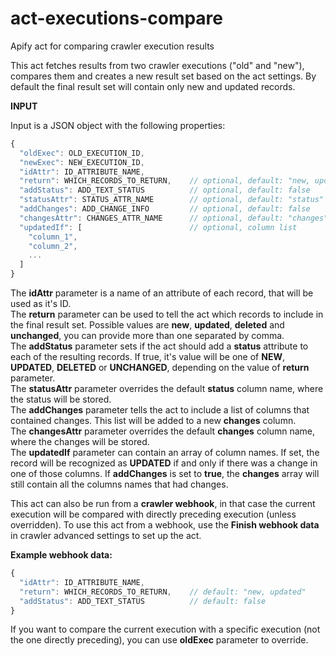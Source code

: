 # act-executions-compare
Apify act for comparing crawler execution results

This act fetches results from two crawler executions ("old" and "new"), 
compares them and creates a new result set based on the act settings.
By default the final result set will contain only new and updated records.

**INPUT**

Input is a JSON object with the following properties:

```javascript
{
  "oldExec": OLD_EXECUTION_ID,
  "newExec": NEW_EXECUTION_ID,
  "idAttr": ID_ATTRIBUTE_NAME,
  "return": WHICH_RECORDS_TO_RETURN,    // optional, default: "new, updated"
  "addStatus": ADD_TEXT_STATUS          // optional, default: false
  "statusAttr": STATUS_ATTR_NAME        // optional, default: "status"
  "addChanges": ADD_CHANGE_INFO         // optional, default: false
  "changesAttr": CHANGES_ATTR_NAME      // optional, default: "changes"
  "updatedIf": [                        // optional, column list
    "column_1",
    "column_2",
    ...
  ]
}
```

The __idAttr__ parameter is a name of an attribute of each record, that will be used as it's ID.  
The __return__ parameter can be used to tell the act which records to include in the final result set. Possible values are __new__, __updated__, __deleted__ and __unchanged__, you can provide more than one separated by comma.  
The __addStatus__ parameter sets if the act should add a __status__ attribute to each of the resulting records. If true, it's value will be one of __NEW__, __UPDATED__, __DELETED__ or __UNCHANGED__, depending on the value of __return__ parameter.  
The __statusAttr__ parameter overrides the default __status__ column name, where the status will be stored.  
The __addChanges__ parameter tells the act to include a list of columns that contained changes. This list will be added to a new __changes__ column.  
The __changesAttr__ parameter overrides the default __changes__ column name, where the changes will be stored.  
The __updatedIf__ parameter can contain an array of column names. If set, the record will be recognized as __UPDATED__ if and only if there was a change in one of those columns. If __addChanges__ is set to __true__, the __changes__ array will still contain all the columns names that had changes.

This act can also be run from a __crawler webhook__, in that case the current execution will be compared with directly preceding execution (unless overridden). To use this act from a webhook, use the __Finish webhook data__ in crawler advanced settings to set up the act. 

__Example webhook data:__ 

```javascript
{
  "idAttr": ID_ATTRIBUTE_NAME,
  "return": WHICH_RECORDS_TO_RETURN,    // default: "new, updated"
  "addStatus": ADD_TEXT_STATUS          // default: false
}
```

If you want to compare the current execution with a specific execution (not the one directly preceding), 
you can use __oldExec__ parameter to override.
